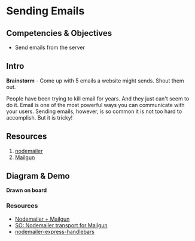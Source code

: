 # Sending Emails

## Competencies & Objectives

* Send emails from the server

## Intro

**Brainstorm** - Come up with 5 emails a website might sends. Shout them out.

People have been trying to kill email for years. And they just can't seem to do it. Email is one of the most powerful ways you can communicate with your users. Sending emails, however, is so common it is not too hard to accomplish. But it is tricky!

## Resources

1. [nodemailer](https://nodemailer.com/about/)
1. [Mailgun](https://www.mailgun.com)

## Diagram & Demo

**Drawn on board**

### Resources

<!-- * [How to use Nodemailer with Mailgun](http://jeffmcmahan.info/blog/how-to-use-nodemailer-with-mailgun/) -->
* [Nodemailer + Mailgun](https://medium.com/hexient-labs/nodemailer-mailgun-4d9f18f955a9)
* [SO: Nodemailer transport for Mailgun](https://stackoverflow.com/questions/26956251/sending-emails-using-mailgun-with-nodemailer-package)
* [nodemailer-express-handlebars](https://github.com/yads/nodemailer-express-handlebars)
